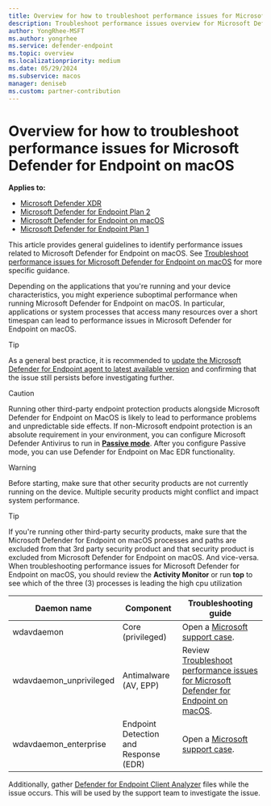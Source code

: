 ```yaml
---
title: Overview for how to troubleshoot performance issues for Microsoft Defender for Endpoint on macOS
description: Troubleshoot performance issues overview for Microsoft Defender for Endpoint on macOS.
author: YongRhee-MSFT 
ms.author: yongrhee 
ms.service: defender-endpoint
ms.topic: overview
ms.localizationpriority: medium
ms.date: 05/29/2024
ms.subservice: macos
manager: deniseb
ms.custom: partner-contribution
---
```


# Overview for how to troubleshoot performance issues for Microsoft Defender for Endpoint on macOS

**Applies to:**

- [Microsoft Defender XDR](/defender-xdr)
- [Microsoft Defender for Endpoint Plan 2](microsoft-defender-endpoint.md)
- [Microsoft Defender for Endpoint on macOS](microsoft-defender-endpoint-mac.md)
- [Microsoft Defender for Endpoint Plan 1](microsoft-defender-endpoint.md)

This article provides general guidelines to identify performance issues related to Microsoft Defender for Endpoint on macOS. See [Troubleshoot performance issues for Microsoft Defender for Endpoint on macOS](mac-support-perf.md) for more specific guidance. 

Depending on the applications that you're running and your device characteristics, you might experience suboptimal performance when running Microsoft Defender for Endpoint on macOS. In particular, applications or system processes that access many resources over a short timespan can lead to performance issues in Microsoft Defender for Endpoint on macOS.

> [!TIP]
> As a general best practice, it is recommended to [update the Microsoft Defender for Endpoint agent to latest available version](/defender-endpoint/mac-whatsnew) and confirming that the issue still persists before investigating further.

> [!CAUTION]
> Running other third-party endpoint protection products alongside Microsoft Defender for Endpoint on MacOS is likely to lead to performance problems and unpredictable side effects. If non-Microsoft endpoint protection is an absolute requirement in your environment, you can configure Microsoft Defender Antivirus to run in **[Passive mode](mac-preferences.md)**. After you configure Passive mode, you can use Defender for Endpoint on Mac EDR functionality.

> [!WARNING]
> Before starting, make sure that other security products are not currently running on the device. Multiple security products might conflict and impact system performance.

> [!TIP]
> If you're running other third-party security products, make sure that the Microsoft Defender for Endpoint on macOS processes and paths are excluded from that 3rd party security product and that security product is excluded from Microsoft Defender for Endpoint on macOS.  And vice-versa.
When troubleshooting performance issues for Microsoft Defender for Endpoint on macOS, you should review the **Activity Monitor** or run **top** to see which of the three (3) processes is leading the high cpu utilization

|Daemon name|Component|Troubleshooting guide|
| -------- | -------- |-------- |
|wdavdaemon| Core (privileged)|Open a [Microsoft support case](contact-support.md).|
|wdavdaemon_unprivileged| Antimalware (AV, EPP)|Review [Troubleshoot performance issues for Microsoft Defender for Endpoint on macOS](mac-support-perf.md).|
|wdavdaemon_enterprise| Endpoint Detection and Response (EDR)|Open a [Microsoft support case](contact-support.md).|

Additionally, gather [Defender for Endpoint Client Analyzer](run-analyzer-macos-linux.md) files while the issue occurs. This will be used by the support team to investigate the issue. 

